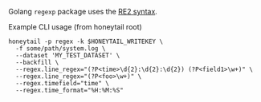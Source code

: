 Golang `regexp` package uses the [RE2 syntax](https://github.com/google/re2/wiki/Syntax).

Example CLI usage (from honeytail root)
```
honeytail -p regex -k $HONEYTAIL_WRITEKEY \
  -f some/path/system.log \
  --dataset 'MY_TEST_DATASET' \
  --backfill \
  --regex.line_regex="(?P<time>\d{2}:\d{2}:\d{2}) (?P<field1>\w+)" \
  --regex.line_regex="(?P<foo>\w+)" \
  --regex.timefield="time" \
  --regex.time_format="%H:%M:%S"
```
